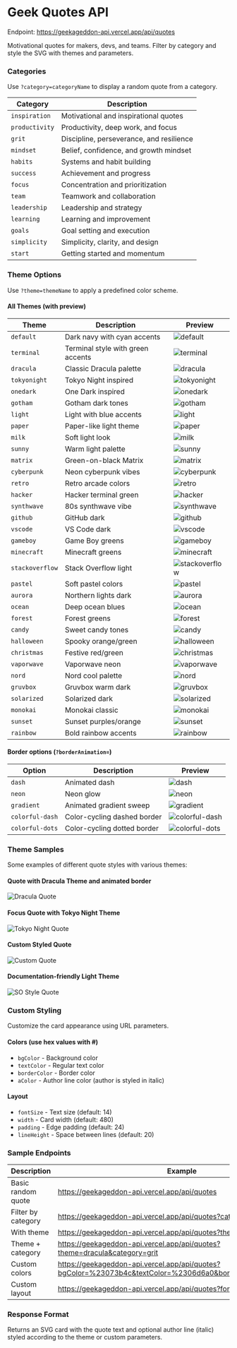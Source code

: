 # Geek Quotes API

Endpoint: https://geekageddon-api.vercel.app/api/quotes

Motivational quotes for makers, devs, and teams. Filter by category and style the SVG with themes and parameters.

### Categories
Use `?category=categoryName` to display a random quote from a category.

| Category | Description |
|----------|-------------|
| `inspiration` | Motivational and inspirational quotes |
| `productivity` | Productivity, deep work, and focus |
| `grit` | Discipline, perseverance, and resilience |
| `mindset` | Belief, confidence, and growth mindset |
| `habits` | Systems and habit building |
| `success` | Achievement and progress |
| `focus` | Concentration and prioritization |
| `team` | Teamwork and collaboration |
| `leadership` | Leadership and strategy |
| `learning` | Learning and improvement |
| `goals` | Goal setting and execution |
| `simplicity` | Simplicity, clarity, and design |
| `start` | Getting started and momentum |

### Theme Options
Use `?theme=themeName` to apply a predefined color scheme.

#### All Themes (with preview)
| Theme | Description | Preview |
|-------|-------------|---------|
| `default` | Dark navy with cyan accents | ![default](https://geekageddon-api.vercel.app/api/quotes?theme=default&category=grit) |
| `terminal` | Terminal style with green accents | ![terminal](https://geekageddon-api.vercel.app/api/quotes?theme=terminal&category=grit) |
| `dracula` | Classic Dracula palette | ![dracula](https://geekageddon-api.vercel.app/api/quotes?theme=dracula&category=grit) |
| `tokyonight` | Tokyo Night inspired | ![tokyonight](https://geekageddon-api.vercel.app/api/quotes?theme=tokyonight&category=grit) |
| `onedark` | One Dark inspired | ![onedark](https://geekageddon-api.vercel.app/api/quotes?theme=onedark&category=grit) |
| `gotham` | Gotham dark tones | ![gotham](https://geekageddon-api.vercel.app/api/quotes?theme=gotham&category=grit) |
| `light` | Light with blue accents | ![light](https://geekageddon-api.vercel.app/api/quotes?theme=light&category=grit) |
| `paper` | Paper-like light theme | ![paper](https://geekageddon-api.vercel.app/api/quotes?theme=paper&category=grit) |
| `milk` | Soft light look | ![milk](https://geekageddon-api.vercel.app/api/quotes?theme=milk&category=grit) |
| `sunny` | Warm light palette | ![sunny](https://geekageddon-api.vercel.app/api/quotes?theme=sunny&category=grit) |
| `matrix` | Green-on-black Matrix | ![matrix](https://geekageddon-api.vercel.app/api/quotes?theme=matrix&category=grit) |
| `cyberpunk` | Neon cyberpunk vibes | ![cyberpunk](https://geekageddon-api.vercel.app/api/quotes?theme=cyberpunk&category=grit) |
| `retro` | Retro arcade colors | ![retro](https://geekageddon-api.vercel.app/api/quotes?theme=retro&category=grit) |
| `hacker` | Hacker terminal green | ![hacker](https://geekageddon-api.vercel.app/api/quotes?theme=hacker&category=grit) |
| `synthwave` | 80s synthwave vibe | ![synthwave](https://geekageddon-api.vercel.app/api/quotes?theme=synthwave&category=grit) |
| `github` | GitHub dark | ![github](https://geekageddon-api.vercel.app/api/quotes?theme=github&category=grit) |
| `vscode` | VS Code dark | ![vscode](https://geekageddon-api.vercel.app/api/quotes?theme=vscode&category=grit) |
| `gameboy` | Game Boy greens | ![gameboy](https://geekageddon-api.vercel.app/api/quotes?theme=gameboy&category=grit) |
| `minecraft` | Minecraft greens | ![minecraft](https://geekageddon-api.vercel.app/api/quotes?theme=minecraft&category=grit) |
| `stackoverflow` | Stack Overflow light | ![stackoverflow](https://geekageddon-api.vercel.app/api/quotes?theme=stackoverflow&category=grit) |
| `pastel` | Soft pastel colors | ![pastel](https://geekageddon-api.vercel.app/api/quotes?theme=pastel&category=grit) |
| `aurora` | Northern lights dark | ![aurora](https://geekageddon-api.vercel.app/api/quotes?theme=aurora&category=grit) |
| `ocean` | Deep ocean blues | ![ocean](https://geekageddon-api.vercel.app/api/quotes?theme=ocean&category=grit) |
| `forest` | Forest greens | ![forest](https://geekageddon-api.vercel.app/api/quotes?theme=forest&category=grit) |
| `candy` | Sweet candy tones | ![candy](https://geekageddon-api.vercel.app/api/quotes?theme=candy&category=grit) |
| `halloween` | Spooky orange/green | ![halloween](https://geekageddon-api.vercel.app/api/quotes?theme=halloween&category=grit) |
| `christmas` | Festive red/green | ![christmas](https://geekageddon-api.vercel.app/api/quotes?theme=christmas&category=grit) |
| `vaporwave` | Vaporwave neon | ![vaporwave](https://geekageddon-api.vercel.app/api/quotes?theme=vaporwave&category=grit) |
| `nord` | Nord cool palette | ![nord](https://geekageddon-api.vercel.app/api/quotes?theme=nord&category=grit) |
| `gruvbox` | Gruvbox warm dark | ![gruvbox](https://geekageddon-api.vercel.app/api/quotes?theme=gruvbox&category=grit) |
| `solarized` | Solarized dark | ![solarized](https://geekageddon-api.vercel.app/api/quotes?theme=solarized&category=grit) |
| `monokai` | Monokai classic | ![monokai](https://geekageddon-api.vercel.app/api/quotes?theme=monokai&category=grit) |
| `sunset` | Sunset purples/orange | ![sunset](https://geekageddon-api.vercel.app/api/quotes?theme=sunset&category=grit) |
| `rainbow` | Bold rainbow accents | ![rainbow](https://geekageddon-api.vercel.app/api/quotes?theme=rainbow&category=grit) |

#### Border options (`?borderAnimation=`)
| Option | Description | Preview |
|-------|-------------|---------|
| `dash` | Animated dash | ![dash](https://geekageddon-api.vercel.app/api/quotes?borderAnimation=dash) |
| `neon` | Neon glow | ![neon](https://geekageddon-api.vercel.app/api/quotes?borderAnimation=neon) |
| `gradient` | Animated gradient sweep | ![gradient](https://geekageddon-api.vercel.app/api/quotes?borderAnimation=gradient&reduceMotion=true) |
| `colorful-dash` | Color-cycling dashed border | ![colorful-dash](https://geekageddon-api.vercel.app/api/quotes?borderAnimation=colorful-dash) |
| `colorful-dots` | Color-cycling dotted border | ![colorful-dots](https://geekageddon-api.vercel.app/api/quotes?borderAnimation=colorful-dots) |

### Theme Samples

Some examples of different quote styles with various themes:

#### Quote with Dracula Theme and animated border
![Dracula Quote](https://geekageddon-api.vercel.app/api/quotes?theme=dracula&category=grit&borderAnimation=colorful-dash)

#### Focus Quote with Tokyo Night Theme
![Tokyo Night Quote](https://geekageddon-api.vercel.app/api/quotes?theme=tokyonight&category=focus)

#### Custom Styled Quote
![Custom Quote](https://geekageddon-api.vercel.app/api/quotes?bgColor=%23073b4c&textColor=%2306d6a0&borderColor=%2306d6a0&width=520&fontSize=16)

#### Documentation-friendly Light Theme
![SO Style Quote](https://geekageddon-api.vercel.app/api/quotes?theme=stackoverflow&category=inspiration)

### Custom Styling
Customize the card appearance using URL parameters.

#### Colors (use hex values with #)
- `bgColor` - Background color
- `textColor` - Regular text color
- `borderColor` - Border color
- `aColor` - Author line color (author is styled in italic)

#### Layout
- `fontSize` - Text size (default: 14)
- `width` - Card width (default: 480)
- `padding` - Edge padding (default: 24)
- `lineHeight` - Space between lines (default: 20)

### Sample Endpoints

| Description | Example |
|------------|---------|
| Basic random quote | https://geekageddon-api.vercel.app/api/quotes |
| Filter by category | https://geekageddon-api.vercel.app/api/quotes?category=grit |
| With theme | https://geekageddon-api.vercel.app/api/quotes?theme=dracula |
| Theme + category | https://geekageddon-api.vercel.app/api/quotes?theme=dracula&category=grit |
| Custom colors | https://geekageddon-api.vercel.app/api/quotes?bgColor=%23073b4c&textColor=%2306d6a0&borderColor=%2306d6a0 |
| Custom layout | https://geekageddon-api.vercel.app/api/quotes?fontSize=16&width=600 |

### Response Format
Returns an SVG card with the quote text and optional author line (italic) styled according to the theme or custom parameters.

